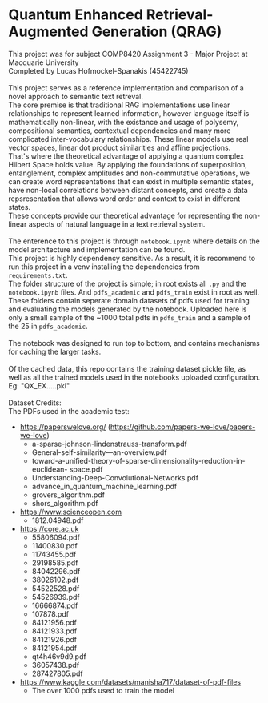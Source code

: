 # Quantum Enhanced Retrieval-Augmented Generation (QRAG)

This project was for subject COMP8420 Assignment 3 - Major Project at Macquarie University<br>
Completed by Lucas Hofmockel-Spanakis (45422745)<br>
<br>
This project serves as a reference implementation and comparison of a novel approach to semantic text retreval.<br>
The core premise is that traditional RAG implementations use linear relationships to represent learned information, however language itself is mathematically non-linear, with the existance and usage of polysemy, compositional semantics, contextual dependencies and many more complicated inter-vocabulary relationships. These linear models use real vector spaces, linear dot product similarities and affine projections.<br>
That's where the theoretical advantage of applying a quantum complex Hilbert Space holds value. By applying the foundations of superposition, entanglement, complex amplitudes and non-commutative operations, we can create word representations that can exist in multiple semantic states, have non-local correlations between distant concepts, and create a data repsresentation that allows word order and context to exist in different states.<br>
These concepts provide our theoretical advantage for representing the non-linear aspects of natural language in a text retrieval system.<br>
<br>
The enterence to this project is through `notebook.ipynb` where details on the model architecture and implementation can be found.<br>
This project is highly dependency sensitive. As a result, it is recommend to run this project in a venv installing the dependencies from `requirements.txt`.<br>
The folder structure of the project is simple; in root exists all `.py` and the `notebook.ipynb` files. And `pdfs_academic` and `pdfs_train` exist in root as well. These folders contain seperate domain datasets of pdfs used for training and evaluating the models generated by the notebook. Uploaded here is only a small sample of the ~1000 total pdfs in `pdfs_train` and a sample of the 25 in `pdfs_academic`.<br>
<br>
The notebook was designed to run top to bottom, and contains mechanisms for caching the larger tasks.<br>
<br>
Of the cached data, this repo contains the training dataset pickle file, as well as all the trained models used in the notebooks uploaded configuration. Eg: "QX_EX.....pkl"
<br>
<br>
Dataset Credits:<br>
The PDFs used in the academic test:<br>
- https://paperswelove.org/ (https://github.com/papers-we-love/papers-we-love)
	- a-sparse-johnson-lindenstrauss-transform.pdf
	- General-self-similarity—an-overview.pdf
	- toward-a-unified-theory-of-sparse-dimensionality-reduction-in-euclidean-	space.pdf
	- Understanding-Deep-Convolutional-Networks.pdf
	- advance_in_quantum_machine_learning.pdf
	- grovers_algorithm.pdf
	- shors_algorithm.pdf
- https://www.scienceopen.com
	- 1812.04948.pdf
- https://core.ac.uk
    - 55806094.pdf
    - 11400830.pdf
    - 11743455.pdf
    - 29198585.pdf
    - 84042296.pdf
    - 38026102.pdf
    - 54522528.pdf
    - 54526939.pdf
    - 16666874.pdf
    - 107878.pdf
    - 84121956.pdf
    - 84121933.pdf
    - 84121926.pdf
    - 84121954.pdf
    - qt4h46v9d9.pdf
    - 36057438.pdf
    - 287427805.pdf
- https://www.kaggle.com/datasets/manisha717/dataset-of-pdf-files
	- The over 1000 pdfs used to train the model
